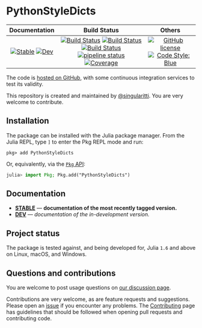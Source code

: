# PythonStyleDicts

|                                 **Documentation**                                  |                                                                                                 **Build Status**                                                                                                 |                                        **Others**                                         |
| :--------------------------------------------------------------------------------: | :--------------------------------------------------------------------------------------------------------------------------------------------------------------------------------------------------------------: | :---------------------------------------------------------------------------------------: |
| [![Stable][docs-stable-img]][docs-stable-url] [![Dev][docs-dev-img]][docs-dev-url] | [![Build Status][gha-img]][gha-url] [![Build Status][appveyor-img]][appveyor-url] [![Build Status][cirrus-img]][cirrus-url] [![pipeline status][gitlab-img]][gitlab-url] [![Coverage][codecov-img]][codecov-url] | [![GitHub license][license-img]][license-url] [![Code Style: Blue][style-img]][style-url] |

[docs-stable-img]: https://img.shields.io/badge/docs-stable-blue.svg
[docs-stable-url]: https://singularitti.github.io/PythonStyleDicts.jl/stable
[docs-dev-img]: https://img.shields.io/badge/docs-dev-blue.svg
[docs-dev-url]: https://singularitti.github.io/PythonStyleDicts.jl/dev
[gha-img]: https://github.com/singularitti/PythonStyleDicts.jl/workflows/CI/badge.svg
[gha-url]: https://github.com/singularitti/PythonStyleDicts.jl/actions
[appveyor-img]: https://ci.appveyor.com/api/projects/status/github/singularitti/PythonStyleDicts.jl?svg=true
[appveyor-url]: https://ci.appveyor.com/project/singularitti/PythonStyleDicts-jl
[cirrus-img]: https://api.cirrus-ci.com/github/singularitti/PythonStyleDicts.jl.svg
[cirrus-url]: https://cirrus-ci.com/github/singularitti/PythonStyleDicts.jl
[gitlab-img]: https://gitlab.com/singularitti/PythonStyleDicts.jl/badges/main/pipeline.svg
[gitlab-url]: https://gitlab.com/singularitti/PythonStyleDicts.jl/-/pipelines
[codecov-img]: https://codecov.io/gh/singularitti/PythonStyleDicts.jl/branch/main/graph/badge.svg
[codecov-url]: https://codecov.io/gh/singularitti/PythonStyleDicts.jl
[license-img]: https://img.shields.io/github/license/singularitti/PythonStyleDicts.jl
[license-url]: https://github.com/singularitti/PythonStyleDicts.jl/blob/main/LICENSE
[style-img]: https://img.shields.io/badge/code%20style-blue-4495d1.svg
[style-url]: https://github.com/invenia/BlueStyle

The code is [hosted on GitHub](https://github.com/singularitti/PythonStyleDicts.jl),
with some continuous integration services to test its validity.

This repository is created and maintained by [@singularitti](https://github.com/singularitti).
You are very welcome to contribute.

## Installation

The package can be installed with the Julia package manager.
From the Julia REPL, type `]` to enter the Pkg REPL mode and run:

```
pkg> add PythonStyleDicts
```

Or, equivalently, via the [`Pkg` API](https://pkgdocs.julialang.org/v1/getting-started/):

```julia
julia> import Pkg; Pkg.add("PythonStyleDicts")
```

## Documentation

- [**STABLE**][docs-stable-url] — **documentation of the most recently tagged version.**
- [**DEV**][docs-dev-url] — _documentation of the in-development version._

## Project status

The package is tested against, and being developed for, Julia `1.6` and above on Linux,
macOS, and Windows.

## Questions and contributions

You are welcome to post usage questions on [our discussion page][discussions-url].

Contributions are very welcome, as are feature requests and suggestions. Please open an
[issue][issues-url] if you encounter any problems. The [Contributing](@ref) page has
guidelines that should be followed when opening pull requests and contributing code.

[discussions-url]: https://github.com/singularitti/PythonStyleDicts.jl/discussions
[issues-url]: https://github.com/singularitti/PythonStyleDicts.jl/issues
